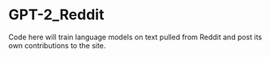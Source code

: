 # GPT-2_Reddit
Code here will train language models on text pulled from Reddit and post its own contributions to the site.
